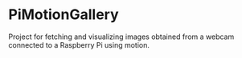 PiMotionGallery
===============

Project for fetching and visualizing images obtained from a webcam connected to a Raspberry Pi using motion.
